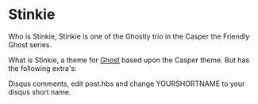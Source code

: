 # Stinkie

Who is Stinkie, Stinkie is one of the Ghostly trio in the Casper the Friendly Ghost series.

What is Stinkie, a theme for [Ghost](http://github.com/tryghost/ghost/) based upon the Casper theme. But has the following extra's:

Disqus comments, edit post.hbs and change YOURSHORTNAME to your disqus short name.